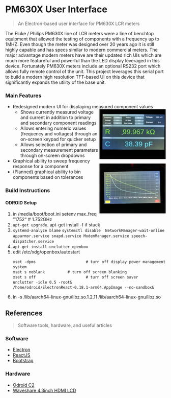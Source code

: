
# PM630X User Interface



> An Electron-based user interface for PM630X LCR meters


The Fluke / Philips PM630X line of LCR meters were a line of benchtop equipment that allowed the testing of components with a frequency up to 1MHZ. Even though the meter was designed over 20 years ago it is still highly capable and has specs similar to modern commercial meters. The major advantage modern meters have are their updated rich UIs which are much more featureful and powerful than the LED display leveraged in this device. Fortunately PM630X meters include an optional RS232 port which allows fully remote control of the unit. This project leverages this serial port to build a modern high resolution TFT-based UI
on this device that significantly expands the utility of the base unit. 

### Main Features ###
- Redesigned modern UI for displaying measured component values <img src="https://raw.githubusercontent.com/dretay/pm6306_remote/master/IMG_4582.jpg" align="right" width="208">
  - Shows currently measured voltage and current in addition to primary and secondary component readings
  - Allows entering numeric values (frequency and voltages) through an on-screen keypad for quicker setup
  - Allows selection of primary and secondary measurement parameters through on-screen dropdowns
- Graphical ability to sweep frequency response for a component <img src="https://raw.githubusercontent.com/dretay/pm6306_remote/master/IMG_4608.jpg" align="right" width="208">
- (Planned) graphical ability to bin components based on tolerances

### Build Instructions ###
#### ODROID Setup
 1.  in /media/boot/boot.ini setenv max_freq "1752"  # 1.752GHz
 2. `apt-get upgrade`. apt-get install -f if stuck
 3. `systemd-analyze blame`
	`systemctl disable  NetworkManager-wait-online apparmor.service snapd.service ModemManager.service speech-dispatcher.service`
4. `apt-get install unclutter openbox`
5. edit /etc/xdg/openbox/autostart
	```
	xset -dpms                      # turn off display power management system
	xset s noblank          # turn off screen blanking
	xset s off                      # turn off screen saver
	unclutter -idle 0.5 -root&
	/home/odroid/ElectronReact-0.18.1-arm64.AppImage --no-sandbox&
	```
6. ln -s /lib/aarch64-linux-gnu/libz.so.1.2.11 /lib/aarch64-linux-gnu/libz.so

## References
> Software tools, hardware, and useful articles

### Software ###
- [Electron](https://electronjs.org/)
- [ReactJS](https://reactjs.org/)
- [Bootstrap](https://getbootstrap.com/) 

### Hardware ###
- [Odroid C2](https://wiki.odroid.com/odroid-c2/odroid-c2)
- [Waveshare 4.3inch HDMI LCD](https://www.waveshare.com/4.3inch-hdmi-lcd-b.htm)
